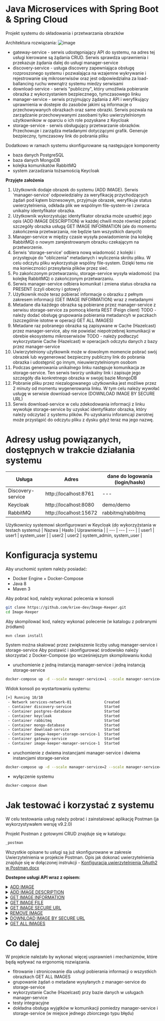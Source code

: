 # Java Microservices with Spring Boot & Spring Cloud

Projekt systemu do składowania i przetwarzania obrazków

Architektura rozwiązania:
![image](https://github.com/krixe-dev/Image-Keeper/blob/maven-update-structure/_img/diagram.png?raw=true)

* gateway-service - serwis udostępniający API do systemu, na adres tej usługi kierowane są żądania CRUD. Serwis sprawdza uprawnienia i przekazuje żądania dalej do usługi manager-service
* discovery-service - usługa discovery zapewniająca obsługę rozproszonego systemu i pozwalająca na wzajemne wykrywanie i rejestrowanie się mikroserwisów oraz jest odpowiedzialna za load-ballancing ruchu wewnątrz systemu miedzy serwisami
* download-service - serwis "publiczny", który umożliwia pobieranie obrazka z wykorzystaniem bezpiecznego, tymczasowego linku
* manager-service - serwis przyjmujący żądania z API i weryfikujący uprawnienia w dostepie do zasobów jakimi są informacje o przechowywanych obrazkach oraz same obrazki. Serwis pozwala na zarządzanie przechowywanymi zasobami tylko uwierzytelnionym użytkownikow w oparciu o ich role pozyskane z Keycloak
* storage-service - serwis obsługujący przetwarzanie obrazków. Przechowuje i zarządza metadanymi dotyczącymi grafik. Generuje bezpieczny, tymczasowy link do pobrania pliku

Dodatkowo w ramach systemu skonfigurowane są następujące komponenty
* baza danych PostgreSQL
* baza danych MongoDB
* kolejka komunikatów RabbitMQ
* system zarzadzania tożsamością Keycloak

<b>Przyjęte założenia</b>

1) Użytkownik dodaje obrazek do systemu (ADD IMAGE). Serwis 'manager-service' odpowiedzialny za weryfikację przychodzących żądań pod kątem biznesowym, przyjmuje obrazek, weryfikuje status uwierzytelnienia, odkłada plik we wspólnym file-system-ie i zwraca unikalny identyfikator obrazka. 
2) Użytkownik wykorzystując identyfikator obrazka może uzuełnić jego opis (ADD IMAGE DESCRIPTION) w każdej chwili może również pobrać szczegóły obrazka usługą GET IMAGE INFORMATION (ale do momentu zakończenia przetwarzania, nie będzie tam wszystkich danych)
3) Manager-service w między czasie wysyła powiadomienie (na kolejkę RabbitMQ) o nowym zarejestrowanym obrazku czekającym na przetworzenie.
4) Serwis 'storage-service' odbiera nową wiadomość z kolejki i przystępuje do "obliczenia" metadanych i wyliczenia skrótu pliku. W celu odczytu pliku wykorzystuje wspólny file-system. Dzięki temu nie ma konieczności przesyłania plików przez sieć.
5) Po zakończonym przetwarzaniu, storage-service wysyła wiadomość (na kolejkę RabbitMQ) o zakończonym przetwarzaniu.
6) Serwis manager-service odbiera komunikat i zmiena status obrazka na PRESENT (czyli obecny i gotowy)
7) Użytkownik może teraz pobierać informacje o obrazku z pełnym zakresem informacji (GET IMAGE INFORMATION) wraz z metadanymi
8) Metadane dla każdego obrazka są pobierane przez manager-service z serwisu storage-service za pomocą klienta REST (Feign client)
   TODO - należy dodać obsługę grupowania pobierania metadancyh w paczkach (szczególnie istotne w operacji GET ALL IMAGES)
9) Metadane raz pobranego obrazka są zapisywane w Cache (Hazelcast) przez manager-service, aby nie powielać niepotrzebnej komunikacji w obrebie ekosystemu mikroserwisów
   TODO - należy podłaczyć wykorzystanie Cache (Hazelcast) w operacjach odczytu danych z bazy przez manager-service
10) Uwierzytelniony użytkownik może w dowolnym momencie pobrać swój obrazek lub wygenerować bezpieczny publiczny link do pobrania obrazka i udostępnić go innym, nieuwierzytelnionym osobom
11) Podczas generowania unikalnego linku następuje komunikacja ze storage-service. Ten serwis tworzy unikalny link i zapisuje jego szczegóły dla konkretnego obrazka w swojej bazie MongoDB
12) Pobranie pliku przez niezalogowanego użytkownika jest możliwe przez 2 minuty od momentu wygenerowania linku. W tym celu należy wywołać usługę w serwisie download-service (DOWNLOAD IMAGE BY SECURE URL)
13) Serwis download-service w celu zdekodowania informacji z linku wywołuje storage-service by uzyskać identyfikator obrazka, który należy odczytać z systemu plików. Po uzyskaniu inforamcaji zwrotnej może przystąpić do odczytu pliku z dysku gdyż teraz ma jego nazwę.

# Adresy usług powiązanych, dostępnych w trakcie działania systemu

| Usługa | Adres | dane do logowania (login/hasło)
| --- | --- | --- |
| Discovery-service | http://localhost:8761 | --- |
| Keycloak | http://localhost:8080 | demo/demo |
| RabbitMQ | http://localhost:15672 | rabbitmq/rabbitmq |

Użytkownicy systemowi skonfigurowani w Keycloak (do wykorzyżstania w testach systemu)
| Nazwa | Hasło | Uprawnienia |
| --- | --- | --- |
| user1 | user1 | system_user |
| user2 | user2 | system_admin, system_user |

# Konfiguracja systemu

Aby uruchomić system należy posiadać:
* Docker Engine + Docker-Compose
* Java 8
* Maven 3

Aby pobrać kod, należy wykonać polecenia w konsoli
```bash
git clone https://github.com/krixe-dev/Image-Keeper.git
cd Image-Keeper
```

Aby skompilować kod, nalezy wykonać polecenie (w katalogu z pobranymi źródłami)
```bash
mvn clean install
```

System można skalować przez zwiększenie liczby usług manager-service i storage-service
Aby postawić i skonfigurować środowisko należy skorzystać z Docker-Compose (po wcześniejszym skompilowaniu kodu)
- uruchomienie z jedną instancją manager-service i jedną instancją storage-service
```bash
docker-compose up -d --scale manager-service=1 --scale manager-service=1
```
Widok konsoli po wystartowaniu systemu:
```bash
[+] Running 10/10
 - Network services-network-01               Created 
 - Container discovery-service               Started 
 - Container postgres-database               Started
 - Container keycloak                        Started 
 - Container rabbitmq                        Started
 - Container mongo-database                  Started
 - Container download-service                Started
 - Container image-keeper-storage-service-1  Started
 - Container gateway-service                 Started 
 - Container image-keeper-manager-service-1  Started
```
- uruchomienie z dwiema instancjami manager-service i dwiema instancjami storage-service
```bash
docker-compose up -d --scale manager-service=2 --scale manager-service=2
```
- wyłączenie systemu
```bash
docker-compose down
```

# Jak testować i korzystać z systemu

W celu testowania usług należy pobrać i zainstalować aplikację Postman (ja wykorzystywałem wersję v9.2.0)

Projekt Postman z gotowymi CRUD znajduje się w katalogu: 
```bash
_postman
```
Wszystkie opisane tu usługi są już skonfigurowane w zakresie Uwierzytelnienia w projekcie Postman. 
Opis jak dokonać uwierzytelnienia znajduje się w dołączonej instrukcji - [Konfiguracja uwierzytelnienia OAuth2 w Postman.docx](https://github.com/krixe-dev/Image-Keeper/blob/main/_postman/Image-Keeper.postman_collection.json)

<b>Dostepne usługi API wraz z opisem:</b>

<details><summary><u>ADD IMAGE</u></summary>
<p>

usługa służy do wysłania nowego obrazka do systemu. 
W elemencie Body żądania należy dodać nowy element form-data

![image](https://github.com/krixe-dev/Image-Keeper/blob/maven-update-structure/_img/add_image_1.png?raw=true)

1 - Wskazać konfigurację elementu Body, 2 - wybrać typ 'form-data', 3 - Wskazać, że podpinany będzie plik, 4 - wybrać plik z dysku

Adres usugi: 
<br/>
```bash
GET http://localhost:9000/images
```

Przykład prawidłowej odpowiedzi z usługi

```json
{
    "imageId": "339729e0-0690-4379-a08a-347289f50548",
    "status": "QUEUED",
    "owner": {
        "userName": "user1"
    },
    "createdOn": "2021-11-30T07:41:49.399+00:00",
    "updatedOn": "2021-11-30T07:41:49.399+00:00",
    "title": null,
    "description": null,
    "image-width": null,
    "image-height": null,
    "hash": null,
    "fileUrl": null,
    "instance": null
}
```
Nie wszystkie elementy odpowiedzi są uzupełnione. Część z nich wymaga dodania przez użytkownika (title, description) a część uzupełni się automatycznie, gdy system (storage-service) zakończy przetwarzanie pliku.

Najważniejsza informacja zwrotna to unikalny identyfikator obrazka w systemie
```json
"imageId": "339729e0-0690-4379-a08a-347289f50548",
```
Status 
```json
"status": "QUEUED",
```
oznacza, w jakim stanie znajduje się plik.</br>
Wszystkie możliwe statusy: 
```java
public enum ImageStatus {
    QUEUED, // zakolejkowany, czeka na przetworzenie i wyciągniecie metadanych
    PRESENT, // załadowany do systemu i gotowy do użycia
    CORRUPTED, // uszkodzony, nie możliwe jest jego przetwarzanie
    DELETED; // usunięty
}
```
Pozoztałe elementy odpowiedzi z systemu omówione zostaną przy okazji usługi GET IMAGE
</p>
</details>
<details><summary><u>ADD IMAGE DESCRIPTION</u></summary>
<p>

usługa służy do wysłania szczegółów przesłanego pliku. W celu poprawnego powiazania żądania z obrazkiem, 
którego opis chcemy zaktualizować, należy wykorzystać wartość 'imageId' uzyskaną w odpowiedzi na żądanie ADD IMAGE. 
Identyfikator należy dodać do ścieżki.

Adres usugi: 
<br/>
```bash
PUT http://localhost:8090/images/339729e0-0690-4379-a08a-347289f50548
```
W ciele żądania (Body) należy podać JSON z polami
```JSON
{
    "title" : "Image title",
    "description" : "Image description"
}
```
Przykład prawidłowej odpowiedzi z usługi
```JSON
{
    "imageId": "339729e0-0690-4379-a08a-347289f50548",
    "status": "QUEUED",
    "owner": {
        "userName": "user1"
    },
    "createdOn": "2021-11-30T07:41:49.399+00:00",
    "updatedOn": "2021-11-30T08:07:12.828+00:00",
    "title": "Image title",
    "description": "Image description",
    "image-width": null,
    "image-height": null,
    "hash": null,
    "fileUrl": null,
    "instance": null
}
```
Jak widać, nowe pola zostały uzupełnione (title, description)
<br/>
Zaktualizowała się również data ostatniej aktualizacji
```JSON
"updatedOn": "2021-11-30T08:07:12.828+00:00"
```
</p>
</details>
</details>
<details><summary><u>GET IMAGE INFORMATION</u></summary>
<p>

usługa służy do pobrania szczegółów konkretnego obrazka. W celu poprawnego powiazania żądania z obrazkiem, którego opis chcemy pobrać, należy wykorzystać wartość 'imageId' uzyskaną w odpowiedzi na żądanie ADD IMAGE i dodać ją do ścieżki

Adres usugi: 
<br/>
```bash
GET http://localhost:9000/images/339729e0-0690-4379-a08a-347289f50548
```
Przykład prawidłowej odpowiedzi z usługi
```JSON
{
    "imageId": "339729e0-0690-4379-a08a-347289f50548",
    "status": "PRESENT",
    "owner": {
        "userName": "user1"
    },
    "createdOn": "2021-11-30T07:41:49.399+00:00",
    "updatedOn": "2021-11-30T08:07:12.828+00:00",
    "title": "Image with title 11111",
    "description": "Image description",
    "image-width": 493,
    "image-height": 92,
    "hash": "cbe468abb8920998c003b49e29fa38ed3a963f932932774ac4dcdd632ee3896b",
    "fileUrl": "/images/339729e0-0690-4379-a08a-347289f50548/file",
    "instance": "Manager-Service:1ec37d4f-5c5c-429c-8fb3-bd865e6d8b7a"
}
```
<br/>
Opis pól:

| Pole | Opis | Metadane? |
| --- | --- | --- |
| imageId | Unikalny identyfikator obrazka | --- |
| status | Status obrazka w systemie | --- |
| owner | Właściciel (osoba która dodała obrazek do systemu | --- |
| createdOn | data dodania obrazka do systemu | --- |
| updatedOn | data ostatniej aktualizacji | --- |
| title | tytuł obrazka | --- |
| description | description | --- |
| image-width | wymiar obrazka - szerokość | tak |
| image-height | wymiar obrazka - wysokość | tak |
| hash | hask (SHA-256) obrazka | tak |
| fileUrl | link do pobrania obrazka (przez zalogowanego użytkownika) | --- |
| instance | nazwa instancji systemu, który zwrócił odpowiedź (w celu debugowania) | --- |

Metadane - określa, czy dane pochodzą z usługi storage-service i są dostępne po jego przetworzeniu 
</p>
</details>
<details><summary><u>GET IMAGE FILE</u></summary>
<p>

usługa służy do pobrania obrazka przez zalogowanego użytkwnika. Obrazek może pobrać TYLKO jego włąściciel i tylko gdy obrazek znajduje się w statusie PRESENT (czyli po jego przetworzeniu)
Adres usugi: 
<br/>
```bash
GET http://localhost:9000/images/339729e0-0690-4379-a08a-347289f50548/file
```
</p>
</details>
<details><summary><u>GET IMAGE SECURE URL</u></summary>
<p>

usługa służy do pobrania bezpiecznego linku do pobrania przez nieuwierzytelnionego użytkownika. W wyniku wywołania usługi zwrócony zostanie link ważny przez 2 minuty
Adres usugi: 
<br/>
```bash
GET http://localhost:9000/images/339729e0-0690-4379-a08a-347289f50548/url
```
Przykład prawidłowej odpowiedzi z usługi
```JSON
http://localhost:9010/download/2YdIZhOOhvbZ8J5OVkmBH8CxgjcI5WPUo4EeVSOyJfAm4qSX49kmaVHwWA9C6FFK
```
UWAGA!! - link do pobrania wskazuje na usługę z nowego serwisu - download-service. Ten serwis nie wymaga uwierzytelnienia. 
</p>
</details>
<details><summary><u>REMOVE IMAGE</u></summary>
<p>

usługa służy do usunięcia obrazka z systemu. W wyniku wywołania usługi zwrócony zostanie status 204 - No content. Jest to potwierdzenie poprawnego wywołania usługi
Adres usugi: 
<br/>
```bash
DELETE http://localhost:8090/images/339729e0-0690-4379-a08a-347289f50548
```
UWAGA!! - Usunięcie obrazka powoduje jedynie zmianę jego statusu. Możliwe jest nadal pozyskanie informacji o obrazku z usługi GET IMAGE INFORMATION. Nie jest już możliwa aktualizacja jego opisu ani pobranie.
</p>
</details>
<details><summary><u>DOWNLOAD IMAGE BY SECURE URL</u></summary>
<p>

usługa służy do pobrania obrazka z systemu przez niezalogowanego użytkownika. 
Link ważny jest 2 minuty od jego wygeneorwania.
Adres usugi: 
<br/>
```bash
GET http://localhost:9010/download/2YdIZhOOhvbZ8J5OVkmBH8CxgjcI5WPUo4EeVSOyJfAm4qSX49kmaVHwWA9C6FFK
```
UWAGA!! - Usunięcie obrazka powoduje jedynie zmiana jego statusu. 
</p>
</details>
<details><summary><u>GET ALL IMAGES</u></summary>
<p>

usługa służy do pobrania szczegółów wszystkich obrazków. Zwykły użytkownik pobierze informacje tylko o swoich obrazkach. Administrator pobierze informacje o wszystkich obrazkach.

Adres usugi: 
<br/>
```bash
GET http://localhost:9000/images
```
Przykład prawidłowej odpowiedzi z usługi
```JSON
[
    {
        "imageId": "339729e0-0690-4379-a08a-347289f50548",
        "status": "DELETED",
        "owner": {
            "userName": "user1"
        },
        "createdOn": "2021-11-30T07:41:49.399+00:00",
        "updatedOn": "2021-11-30T08:24:21.610+00:00",
        "title": "Image with title 11111",
        "description": "Image description",
        "image-width": null,
        "image-height": null,
        "hash": null,
        "fileUrl": null,
        "instance": "Manager-Service:8b24a0e4-ed3e-43b3-9a45-094949800e21"
    },
    {
        "imageId": "828b1d3b-a1c5-451f-adf1-d39ebeed0dd5",
        "status": "PRESENT",
        "owner": {
            "userName": "user2"
        },
        "createdOn": "2021-11-30T08:38:00.008+00:00",
        "updatedOn": "2021-11-30T08:38:00.008+00:00",
        "title": null,
        "description": null,
        "image-width": 552,
        "image-height": 777,
        "hash": "cbe468abb8920998c003b49e29fa38ed3a963f932932774ac4dcdd632ee3896b",
        "fileUrl": "/images/828b1d3b-a1c5-451f-adf1-d39ebeed0dd5/file",
        "instance": "Manager-Service:8b24a0e4-ed3e-43b3-9a45-094949800e21"
    }
]
```
</p>
</details>

# Co dalej

W projekcie należało by wykonać więcej usprawnień i mechanizmów, które będą wpływać na ergonomię rozwiązania.
* fitrowanie i stronicowanie dla usługi pobierania informacji o wszystkich obrazkach GET ALL IMAGES
* grupowanie żądań o metadane wysyłanych z manager-service do storage-service
* wykorzystanie Cache (Hazelcast) przy bazie danych w usługach manager-service
* testy integracyjne
* dokładna obsługa wyjątków w komunikacji pomiedzy manager-service i storage-service (w miejsce jednego zbiorczego typu błędu)